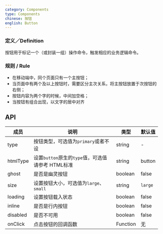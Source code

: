 ```yaml
---
category: Components
type: Components
chinese: 按钮
english: Button
---
```


### 定义／Definition
按钮用于标记一个（或封装一组）操作命令，触发相应的业务逻辑命令。

### 规则 / Rule

-	在移动端中，同个页面只有一个主按钮；
-	当页面中有两个及以上按钮时，需要区分主次关系，将主按钮放置于次按钮的右侧；
-	按钮内容为两个字的时候，中间加空格；
-	当按钮有组合出现，以文字的居中对齐


## API

| 成员        | 说明           | 类型      | 默认值       |
|------------|----------------|--------------------|--------------|
| type       | 按钮类型，可选值为`primary`或者不设     |   string   |   -  |
| htmlType   | 设置`button`原生的`type`值，可选值请参考 HTML标准   |   string    |  button  |
| ghost     | 是否是幽灵按钮  | boolean |  false  |
| size       | 设置按钮大小，可选值为`large`、`small`  | string | `large`|
| loading	   | 设置按钮载入状态	  | boolean	 | false |
| inline     | 是否是行内按钮   | boolean |   false  |
| disabled   | 是否不可用      | boolean |    false  |
| onClick    | 点击按钮的回调函数 | Function|   无  |
